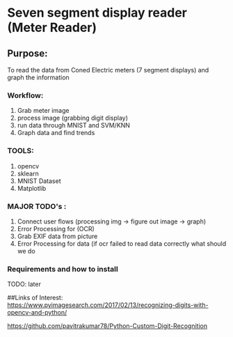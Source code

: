 # Seven segment display reader (Meter Reader)

## Purpose:

To read the data from Coned Electric meters (7 segment displays) and graph the information

### Workflow:

1. Grab meter image
2. process image (grabbing digit display)
3. run data through MNIST and SVM/KNN
4. Graph data and find trends


### TOOLS:
1. opencv
2. sklearn
3. MNIST Dataset
4. Matplotlib 

### MAJOR TODO's :

1. Connect user flows (processing img -> figure out image -> graph)
2. Error Processing for (OCR)
2. Grab EXIF data from picture
3. Error Processing for data (if ocr failed to read data correctly what should we do


### Requirements and how to install

TODO: later



##Links of Interest:
https://www.pyimagesearch.com/2017/02/13/recognizing-digits-with-opencv-and-python/

https://github.com/pavitrakumar78/Python-Custom-Digit-Recognition